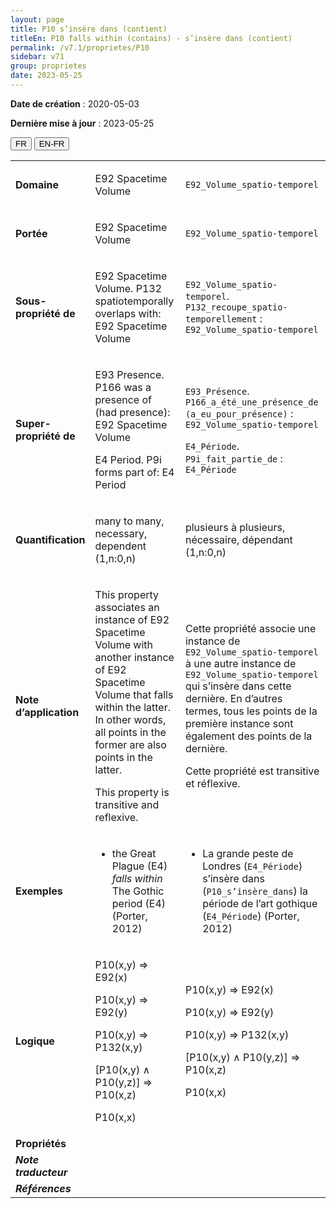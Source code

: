 ```yaml
---
layout: page
title: P10 s’insère dans (contient)
titleEn: P10 falls within (contains) - s’insère dans (contient)
permalink: /v7.1/proprietes/P10
sidebar: v71
group: proprietes
date: 2023-05-25
---
```


**Date de création** : 2020-05-03

**Dernière mise à jour** : 2023-05-25

<div class="lang-buttons">
 <button id="fr" class="activate">FR</button>
 <button id="en-fr">EN-FR</button>
</div>

<table>
<tbody>
<tr>
<td><strong>Domaine</strong></td>
<td class="en">
<p>E92 Spacetime Volume</p>
</td>
<td>
<p><code class="language-plaintext highlighter-rouge">E92_Volume_spatio-temporel</code></p>
</td>
</tr>
<tr>
<td><strong>Portée</strong></td>
<td class="en">
<p>E92 Spacetime Volume</p>
</td>
<td>
<p><code class="language-plaintext highlighter-rouge">E92_Volume_spatio-temporel</code></p>
</td>
</tr>
<tr>
<td><strong>Sous-propriété de</strong></td>
<td class="en">
<p>E92 Spacetime Volume. P132 spatiotemporally overlaps with: E92 Spacetime Volume</p>
</td>
<td>
<p><code class="language-plaintext highlighter-rouge">E92_Volume_spatio-temporel</code>. <code class="language-plaintext highlighter-rouge">P132_recoupe_spatio-temporellement</code> : <code class="language-plaintext highlighter-rouge">E92_Volume_spatio-temporel</code></p>
</td>
</tr>
<tr>
<td><strong>Super-propriété de</strong></td>
<td class="en">
<p>E93 Presence. P166 was a presence of (had presence): E92 Spacetime Volume</p>
<p>E4 Period. P9i forms part of: E4 Period</p>
</td>
<td>
<p><code class="language-plaintext highlighter-rouge">E93_Présence</code>. <code class="language-plaintext highlighter-rouge">P166_a_été_une_présence_de (a_eu_pour_présence)</code> : <code class="language-plaintext highlighter-rouge">E92_Volume_spatio-temporel</code></p>
<p><code class="language-plaintext highlighter-rouge">E4_Période</code>. <code class="language-plaintext highlighter-rouge">P9i_fait_partie_de</code> : <code class="language-plaintext highlighter-rouge">E4_Période</code></p>
</td>
</tr>
<tr>
<td><strong>Quantification</strong></td>
<td class="en">
<p>many to many, necessary, dependent (1,n:0,n)</p>
</td>
<td>
<p>plusieurs à plusieurs, nécessaire, dépendant (1,n:0,n)</p>
</td>
</tr>
<tr>
<td><strong>Note d’application</strong></td>
<td class="en">
<p>This property associates an instance of E92 Spacetime Volume with another instance of E92 Spacetime Volume that falls within the latter. In other words, all points in the former are also points in the latter.</p>
<p>This property is transitive and reflexive.</p>
</td>
<td>
<p>Cette propriété associe une instance de <code class="language-plaintext highlighter-rouge">E92_Volume_spatio-temporel</code> à une autre instance de <code class="language-plaintext highlighter-rouge">E92_Volume_spatio-temporel</code> qui s’insère dans cette dernière. En d’autres termes, tous les points de la première instance sont également des points de la dernière. </p>
<p>Cette propriété est transitive et réflexive.</p>
</td>
</tr>
<tr>
<td><strong>Exemples</strong></td>
<td class="en">
<ul>
<li><p>the Great Plague (E4) <em>falls within</em> The Gothic period (E4) (Porter, 2012)</p>
</li>
</ul>
</td>
<td>
<ul>
<li><p>La grande peste de Londres (<code class="language-plaintext highlighter-rouge">E4_Période</code>) s’insère dans (<code class="language-plaintext highlighter-rouge">P10_s’insère_dans</code>) la période de l’art gothique (<code class="language-plaintext highlighter-rouge">E4_Période</code>) (Porter, 2012)</p>
</li>
</ul>
</td>
</tr>
<tr>
<td><strong>Logique</strong></td>
<td class="en">
<p>P10(x,y) ⇒ E92(x)</p>
<p>P10(x,y) ⇒ E92(y)</p>
<p>P10(x,y) ⇒ P132(x,y)</p>
<p>[P10(x,y) ∧ P10(y,z)] ⇒ P10(x,z)</p>
<p>P10(x,x)</p>
</td>
<td>
<p>P10(x,y) ⇒ E92(x)</p>
<p>P10(x,y) ⇒ E92(y)</p>
<p>P10(x,y) ⇒ P132(x,y)</p>
<p>[P10(x,y) ∧ P10(y,z)] ⇒ P10(x,z)</p>
<p>P10(x,x)</p>
</td>
</tr>
<tr>
<td><strong>Propriétés</strong></td>
<td class="en">
</td>
<td>
</td>
</tr>
<tr>
<td><strong><em>Note traducteur</em></strong></td>
<td colspan="2">
</td>
</tr>
<tr>
<td><strong><em>Références</em></strong></td>
<td colspan="2">
</td>
</tr>
</tbody>
</table>
